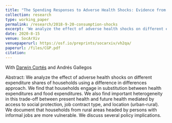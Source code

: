 ```yaml
---
title: "The Spending Responses to Adverse Health Shocks: Evidence from a Panel of Colombian Households"
collection: research
type: working_paper
permalink: /research/2018-9-20-consumption-shocks
excerpt: 'We analyze the effect of adverse health shocks on different expenditure shares. We find that households engage in substitution between health expenditures and food expenditures. We also find important heterogeneity in this trade-off between present health and future health mediated by access to social protection, job contract type, and location (urban-rural).'
date: 2020-8-15
venue: SocArXiv
venuepaperurl: https://osf.io/preprints/socarxiv/vh2qa/
paperurl: /files/CGP.pdf
citation: 
---
```

With [Darwin Cortés](https://http://www.urosario.edu.co/Profesores/Listado-de-profesores/C/Cortes-Cortes-Darwin/) and Andrés Gallegos

Abstract: We analyze the effect of adverse health shocks on different expenditure shares of households using a difference in differences approach. We find that households engage in substitution between health expenditures and food expenditures. We also find important heterogeneity in this trade-off between present health and future health mediated by access to social protection, job contract type, and location (urban-rural). We document that households from rural areas headed by persons with informal jobs are more vulnerable. We discuss several policy implications.

